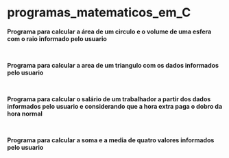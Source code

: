 # programas_matematicos_em_C
**Programa para calcular a área de um circulo e o volume de uma esfera com o raio informado pelo usuario**


&nbsp;


**Programa para calcular a area de um triangulo com os dados informados pelo usuario**


&nbsp;


**Programa para calcular o salário de um trabalhador a partir dos dados informados pelo usuario e considerando que a hora extra paga o dobro da hora normal** 


&nbsp;


**Programa para calcular a soma e a media de quatro valores informados pelo usuario** 